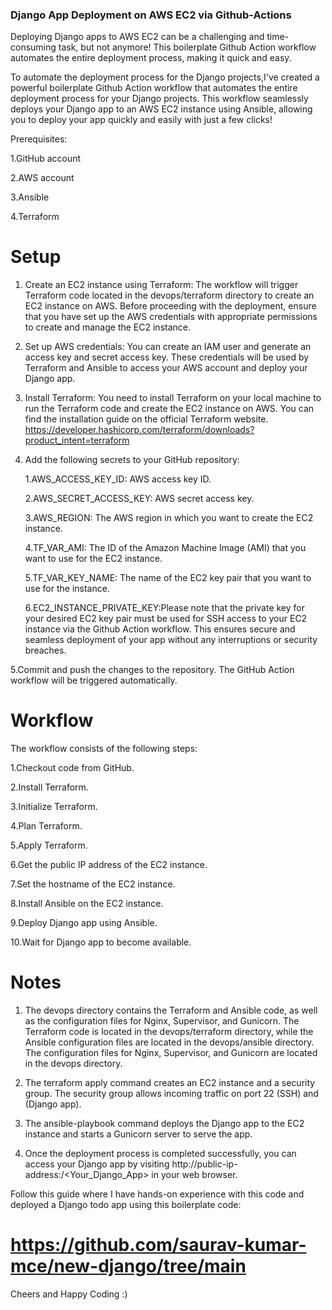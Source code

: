 ### Django App Deployment on AWS EC2 via Github-Actions

Deploying Django apps to AWS EC2 can be a challenging and time-consuming task, but not anymore! This boilerplate Github Action workflow automates the entire deployment process, making it quick and easy.

To automate the deployment process for the Django projects,I've created a powerful boilerplate Github Action workflow that automates the entire deployment process for your Django projects. This workflow seamlessly deploys your Django app to an AWS EC2 instance using Ansible, allowing you to deploy your app quickly and easily with just a few clicks!

Prerequisites:

1.GitHub account

2.AWS account

3.Ansible

4.Terraform

# Setup

1. Create an EC2 instance using Terraform: The workflow will trigger Terraform code located in the devops/terraform directory to create an EC2 instance on AWS. Before proceeding with the deployment, ensure that you have set up the AWS credentials with appropriate permissions to create and manage the EC2 instance.

2. Set up AWS credentials: You can create an IAM user and generate an access key and secret access key. These credentials will be used by Terraform and Ansible to access your AWS account and deploy your Django app.

3. Install Terraform: You need to install Terraform on your local machine to run the Terraform code and create the EC2 instance on AWS.
 You can find the installation guide on the official Terraform website.
https://developer.hashicorp.com/terraform/downloads?product_intent=terraform

4. Add the following secrets to your GitHub repository:

   1.AWS_ACCESS_KEY_ID: AWS access key ID.

   2.AWS_SECRET_ACCESS_KEY: AWS secret access key.

   3.AWS_REGION: The AWS region in which you want to create the EC2 instance.

   4.TF_VAR_AMI: The ID of the Amazon Machine Image (AMI) that you want to use for the EC2 instance.

   5.TF_VAR_KEY_NAME: The name of the EC2 key pair that you want to use for the instance.

   6.EC2_INSTANCE_PRIVATE_KEY:Please note that the private key for your desired EC2 key pair must be used for SSH access to your EC2 instance via the Github Action workflow. This ensures secure and seamless deployment of your app without any interruptions or security breaches.

5.Commit and push the changes to the repository. The GitHub Action workflow will be triggered automatically.

# Workflow

The workflow consists of the following steps:

1.Checkout code from GitHub.

2.Install Terraform.

3.Initialize Terraform.

4.Plan Terraform.

5.Apply Terraform.

6.Get the public IP address of the EC2 instance.

7.Set the hostname of the EC2 instance.

8.Install Ansible on the EC2 instance.

9.Deploy Django app using Ansible.

10.Wait for Django app to become available.

# Notes

1. The devops directory contains the Terraform and Ansible code, as well as the configuration files for Nginx, Supervisor, and Gunicorn. The Terraform code is located in the devops/terraform directory, while the Ansible configuration files are located in the devops/ansible directory. The configuration files for Nginx, Supervisor, and Gunicorn are located in the devops directory.

1. The terraform apply command creates an EC2 instance and a security group. The security group allows incoming traffic on port 22 (SSH) and <port>(Django app).

2. The ansible-playbook command deploys the Django app to the EC2 instance and starts a Gunicorn server to serve the app.

4. Once the deployment process is completed successfully, you can access your Django app by visiting http://public-ip-address:<port>/<Your_Django_App> in your web browser.


Follow this guide where I have hands-on experience with this code and deployed a Django todo app using this boilerplate code:
# https://github.com/saurav-kumar-mce/new-django/tree/main

 Cheers and Happy Coding :)
